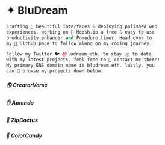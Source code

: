 # ✦ BluDream

```cpp
Crafting 🌸 beautiful interfaces & deploying polished web 
experiences, working on 🍄 Moosh.io a free & easy to use 
productivity enhancer and Pomodoro timer. Head over to 
my 👾 Github page to follow along on my coding journey.

Follow my Twitter 🐦 @bludream_eth, to stay up to date 
with my latest projects, feel free to 💫️ contact me there! 
My primary ENS domain name is bludream.eth, lastly, you 
can 🌿 browse my projects down below. 
```

##### 🌎 CreatorVerse

##### ✋ Amondo

##### 🌵 ZipCactus

##### 🍬 ColorCandy
